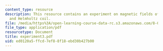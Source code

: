 ```yaml
---
content_type: resource
description: This resource contains an experiment on magnetic fields of a bar magnet
  and Helmholtz coil.
file: /media/https%3A/open-learning-course-data-rc.s3.amazonaws.com/8-02-physics-ii-electricity-and-magnetism-spring-2007/ed0120a5ffcd7ef88f18ebd30b427b00_experiment3.pdf
file_type: application/pdf
resourcetype: Document
title: experiment3.pdf
uid: ed0120a5-ffcd-7ef8-8f18-ebd30b427b00
---
```

